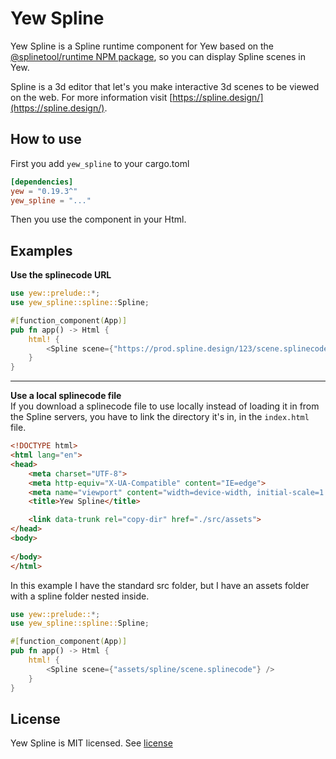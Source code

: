 # Yew Spline
Yew Spline is a Spline runtime component for Yew based on the [@splinetool/runtime NPM package](https://www.npmjs.com/package/@splinetool/runtime), so you can display Spline scenes in Yew.   
   
Spline is a 3d editor that let's you make interactive 3d scenes to be viewed on the web. For more information visit [https://spline.design/](https://spline.design/).

## How to use
First you add `yew_spline` to your cargo.toml
```toml
[dependencies]
yew = "0.19.3^"
yew_spline = "..."
```
Then you use the <Spline /> component in your Html.

## Examples
__Use the splinecode URL__
```rust
use yew::prelude::*;
use yew_spline::spline::Spline;

#[function_component(App)]
pub fn app() -> Html {
    html! {
        <Spline scene={"https://prod.spline.design/123/scene.splinecode"} />
    }
}
```

---

__Use a local splinecode file__   
If you download a splinecode file to use locally instead of loading it in
from the Spline servers, you have to link the directory it's in, in the `index.html` file. 

```html
<!DOCTYPE html>
<html lang="en">
<head>
    <meta charset="UTF-8">
    <meta http-equiv="X-UA-Compatible" content="IE=edge">
    <meta name="viewport" content="width=device-width, initial-scale=1.0">
    <title>Yew Spline</title>

    <link data-trunk rel="copy-dir" href="./src/assets">
</head>
<body>
    
</body>
</html>
```
In this example I have the standard src folder, but I have an assets folder with a spline folder nested inside.

```rust
use yew::prelude::*;
use yew_spline::spline::Spline;

#[function_component(App)]
pub fn app() -> Html {
    html! {
        <Spline scene={"assets/spline/scene.splinecode"} />
    }
}
```

## License
Yew Spline is MIT licensed. See [license](LICENSE)
